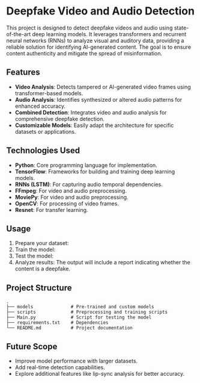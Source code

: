 # Deepfake Video and Audio Detection

This project is designed to detect deepfake videos and audio using state-of-the-art deep learning models. It leverages transformers and recurrent neural networks (RNNs) to analyze visual and auditory data, providing a reliable solution for identifying AI-generated content. The goal is to ensure content authenticity and mitigate the spread of misinformation.

## Features
- **Video Analysis**: Detects tampered or AI-generated video frames using transformer-based models.
- **Audio Analysis**: Identifies synthesized or altered audio patterns for enhanced accuracy.
- **Combined Detection**: Integrates video and audio analysis for comprehensive deepfake detection.
- **Customizable Models**: Easily adapt the architecture for specific datasets or applications.

## Technologies Used
- **Python**: Core programming language for implementation.
- **TensorFlow**: Frameworks for building and training deep learning models.
- **RNNs (LSTM)**: For capturing audio temporal dependencies.
- **FFmpeg**: For video and audio preprocessing.
- **MoviePy**: For video and audio preprocessing.
- **OpenCV**: For processing of video frames.
- **Resnet**: For transfer learning.

## Usage
1. Prepare your dataset:
2. Train the model:
3. Test the model:
4. Analyze results:
   The output will include a report indicating whether the content is a deepfake.

## Project Structure
```
.
├── models              # Pre-trained and custom models
├── scripts             # Preprocessing and training scripts
├── Main.py             # Script for testing the model
├── requirements.txt    # Dependencies
└── README.md           # Project documentation
```

## Future Scope
- Improve model performance with larger datasets.
- Add real-time detection capabilities.
- Explore additional features like lip-sync analysis for better accuracy.

